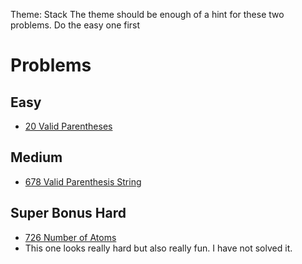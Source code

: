 Theme: Stack
The theme should be enough of a hint for these two problems. Do the easy one first

# Problems
## Easy
- [20 Valid Parentheses](https://leetcode.com/problems/valid-parentheses/description/)

## Medium
- [678 Valid Parenthesis String](https://leetcode.com/problems/valid-parenthesis-string/description/)


## Super Bonus Hard
- [726 Number of Atoms](https://leetcode.com/problems/number-of-atoms/description/)
- This one looks really hard but also really fun. I have not solved it.
